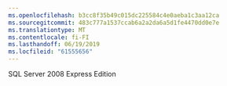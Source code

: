 ```yaml
---
ms.openlocfilehash: b3cc8f35b49c015dc225584c4e0aeba1c3aa12ca
ms.sourcegitcommit: 483c777a1537ccab6a2a2da6a5d1fe4470dd0e7e
ms.translationtype: MT
ms.contentlocale: fi-FI
ms.lasthandoff: 06/19/2019
ms.locfileid: "61555656"
---
```

SQL Server 2008 Express Edition